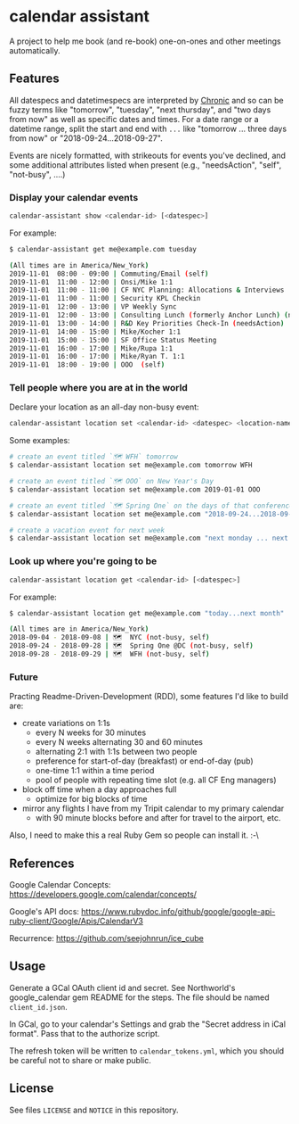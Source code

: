 # calendar assistant

A project to help me book (and re-book) one-on-ones and other meetings automatically.


## Features

All datespecs and datetimespecs are interpreted by [Chronic](https://github.com/mojombo/chronic) and so can be fuzzy terms like "tomorrow", "tuesday", "next thursday", and "two days from now" as well as specific dates and times. For a date range or a datetime range, split the start and end with `...` like "tomorrow ... three days from now" or "2018-09-24...2018-09-27".

Events are nicely formatted, with strikeouts for events you've declined, and some additional attributes listed when present (e.g., "needsAction", "self", "not-busy", ....)


### Display your calendar events

``` bash
calendar-assistant show <calendar-id> [<datespec>]
```

For example:

``` bash
$ calendar-assistant get me@example.com tuesday

(All times are in America/New_York)
2019-11-01  08:00 - 09:00 | Commuting/Email (self)
2019-11-01  11:00 - 12:00 | Onsi/Mike 1:1
2019-11-01  11:00 - 11:00 | CF NYC Planning: Allocations & Interviews
2019-11-01  11:00 - 11:00 | Security KPL Checkin
2019-11-01  12:00 - 13:00 | VP Weekly Sync
2019-11-01  12:00 - 13:00 | Consulting Lunch (formerly Anchor Lunch) (needsAction)
2019-11-01  13:00 - 14:00 | R&D Key Priorities Check-In (needsAction)
2019-11-01  14:00 - 15:00 | Mike/Kocher 1:1
2019-11-01  15:00 - 15:00 | SF Office Status Meeting
2019-11-01  16:00 - 17:00 | Mike/Rupa 1:1
2019-11-01  16:00 - 17:00 | Mike/Ryan T. 1:1
2019-11-01  18:00 - 19:00 | OOO  (self)
```

### Tell people where you are at in the world

Declare your location as an all-day non-busy event:

``` bash
calendar-assistant location set <calendar-id> <datespec> <location-name>
```

Some examples:

``` bash
# create an event titled `🗺 WFH` tomorrow
$ calendar-assistant location set me@example.com tomorrow WFH

# create an event titled `🗺 OOO` on New Year's Day
$ calendar-assistant location set me@example.com 2019-01-01 OOO

# create an event titled `🗺 Spring One` on the days of that conference
$ calendar-assistant location set me@example.com "2018-09-24...2018-09-27" "Spring One"

# create a vacation event for next week
$ calendar-assistant location set me@example.com "next monday ... next week friday" "Vacation!"
```

### Look up where you're going to be

``` bash
calendar-assistant location get <calendar-id> [<datespec>]
```

For example:

``` bash
$ calendar-assistant location get me@example.com "today...next month"

(All times are in America/New_York)
2018-09-04 - 2018-09-08 | 🗺  NYC (not-busy, self)
2018-09-24 - 2018-09-28 | 🗺  Spring One @DC (not-busy, self)
2018-09-28 - 2018-09-29 | 🗺  WFH (not-busy, self)
```

### Future

Practing Readme-Driven-Development (RDD), some features I'd like to build are:

- create variations on 1:1s
  - every N weeks for 30 minutes
  - every N weeks alternating 30 and 60 minutes
  - alternating 2:1 with 1:1s between two people
  - preference for start-of-day (breakfast) or end-of-day (pub)
  - one-time 1:1 within a time period
  - pool of people with repeating time slot (e.g. all CF Eng managers)
- block off time when a day approaches full
  - optimize for big blocks of time
- mirror any flights I have from my Tripit calendar to my primary calendar
  - with 90 minute blocks before and after for travel to the airport, etc.

Also, I need to make this a real Ruby Gem so people can install it. :-\


## References

Google Calendar Concepts: https://developers.google.com/calendar/concepts/

Google's API docs: https://www.rubydoc.info/github/google/google-api-ruby-client/Google/Apis/CalendarV3

Recurrence: https://github.com/seejohnrun/ice_cube


## Usage

Generate a GCal OAuth client id and secret. See Northworld's google_calendar gem README for the steps. The file should be named `client_id.json`.

In GCal, go to your calendar's Settings and grab the "Secret address in iCal format". Pass that to the authorize script.

The refresh token will be written to `calendar_tokens.yml`, which you should be careful not to share or make public.


## License

See files `LICENSE` and `NOTICE` in this repository.
